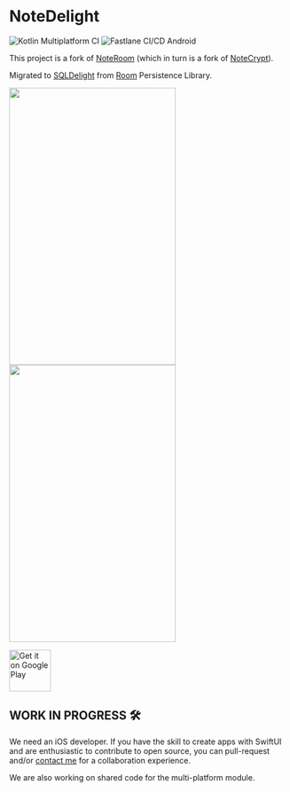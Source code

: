 # NoteDelight
![Kotlin Multiplatform CI](https://github.com/softartdev/NoteDelight/workflows/Kotlin%20Multiplatform%20CI/badge.svg)
![Fastlane CI/CD Android](https://github.com/softartdev/NoteDelight/workflows/Fastlane%20CI/CD%20Android/badge.svg)

This project is a fork of [NoteRoom](https://github.com/softartdev/NoteRoom) (which in turn is a fork of [NoteCrypt](https://github.com/softartdev/NoteCrypt)).

Migrated to [SQLDelight](https://github.com/cashapp/sqldelight) from [Room](https://developer.android.com/topic/libraries/architecture/room) Persistence Library.

<img src="https://github.com/softartdev/NoteDelight/raw/master/demo_android.gif" width="300" height="500" />    <img src="https://github.com/softartdev/NoteDelight/raw/master/demo_ios.gif" width="300" height="500" />

<p>
  <a href="https://play.google.com/store/apps/details?id=com.softartdev.noteroom"><img alt="Get it on Google Play" src="https://play.google.com/intl/en_us/badges/images/apps/en-play-badge-border.png" height="75px"/></a>
</p>

## WORK IN PROGRESS 🛠
We need an iOS developer. If you have the skill to create apps with SwiftUI and are enthusiastic to contribute to open source, you can pull-request and/or [contact me](https://t.me/Archi_bald) for a collaboration experience.

We are also working on shared code for the multi-platform module.

